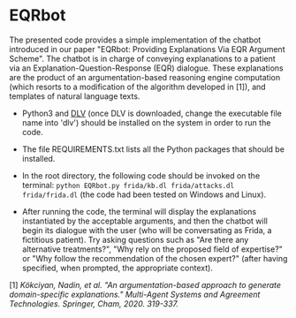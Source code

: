 # EQRbot
The presented code provides a simple implementation of the chatbot introduced in our paper "EQRbot: Providing Explanations Via EQR Argument Scheme". 
The chatbot is in charge of conveying explanations to a patient via an Explanation-Question-Response (EQR) dialogue. These explanations are the product of an argumentation-based reasoning engine computation (which resorts to a modification of the algorithm developed in [1]), and templates of natural language texts.

- Python3 and [DLV](https://www.dlvsystem.it/dlvsite/) (once DLV is downloaded, change the executable file name into 'dlv') should be installed on the system in order to run the code.

- The file REQUIREMENTS.txt lists all the Python packages that should be installed.   

- In the root directory, the following code should be invoked on the terminal: `python EQRbot.py frida/kb.dl frida/attacks.dl frida/frida.dl` (the code had been tested on Windows and Linux).

- After running the code, the terminal will display the explanations instantiated by the acceptable arguments, and then the chatbot will begin its dialogue with the user (who will be conversating as Frida, a fictitious patient). Try asking questions such as "Are there any alternative treatments?", "Why rely on the proposed field of expertise?" or "Why follow the recommendation of the chosen expert?" (after having specified, when prompted, the appropriate context).


[1] _Kökciyan, Nadin, et al. "An argumentation-based approach to generate domain-specific explanations." Multi-Agent Systems and Agreement Technologies. Springer, Cham, 2020. 319-337._  
